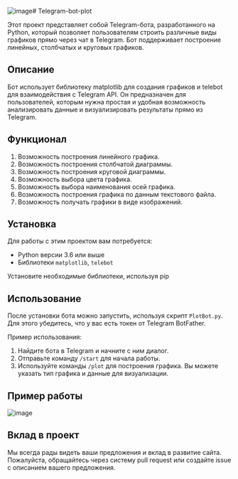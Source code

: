 ![image](https://github.com/MishaAstanin/Telegram-bot-plot/assets/118374875/92b151a2-0ef3-402b-b4a4-8b6bddbf684a)# Telegram-bot-plot

Этот проект представляет собой Telegram-бота, разработанного на Python, который позволяет пользователям строить различные виды графиков прямо через чат в Telegram. 
Бот поддерживает построение линейных, столбчатых и круговых графиков.

## Описание

Бот использует библиотеку matplotlib для создания графиков и telebot для взаимодействия с Telegram API. Он предназначен для пользователей, которым нужна простая и удобная возможность анализировать данные и визуализировать результаты прямо из Telegram.

## Функционал

1. Возможность построения линейного графика.
2. Возможность построения столбчатой диаграммы.
3. Возможность построения круговой диаграммы.
4. Возможность выбора цвета графика.
5. Возможность выбора наименования осей графика.
6. Возможность построения графика по данным текстового файла.
7. Возможность получать графики в виде изображений.

## Установка

Для работы с этим проектом вам потребуется:

- Python версии 3.6 или выше
- Библиотеки `matplotlib`, `telebot`

Установите необходимые библиотеки, используя pip

## Использование

После установки бота можно запустить, используя скрипт `PlotBot.py`. Для этого убедитесь, что у вас есть токен от Telegram BotFather.

Пример использования:

1. Найдите бота в Telegram и начните с ним диалог.
2. Отправьте команду `/start` для начала работы.
3. Используйте команды `/plot` для построения графика. Вы можете указать тип графика и данные для визуализации.

## Пример работы

![image](https://github.com/MishaAstanin/Telegram-bot-plot/assets/118374875/75c3c9c6-899c-4e44-b045-07ec5ac17f18)


## Вклад в проект

Мы всегда рады видеть ваши предложения и вклад в развитие сайта. Пожалуйста, обращайтесь через систему pull request или создайте issue с описанием вашего предложения.
